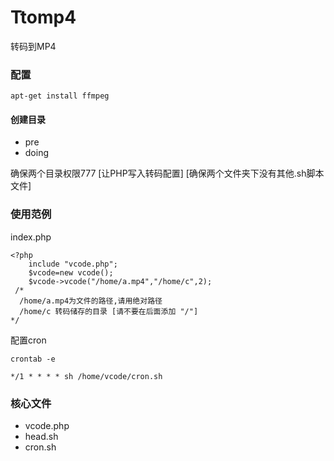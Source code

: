 # Ttomp4
转码到MP4

### 配置

```
apt-get install ffmpeg
```
#### 创建目录

* pre 
* doing

确保两个目录权限777 [让PHP写入转码配置]
[确保两个文件夹下没有其他.sh脚本文件]

### 使用范例

index.php

```
<?php
	include "vcode.php";
	$vcode=new vcode();
	$vcode->vcode("/home/a.mp4","/home/c",2);
 /*
  /home/a.mp4为文件的路径,请用绝对路径
  /home/c 转码储存的目录 [请不要在后面添加 "/"]
*/
```

配置cron
```
crontab -e
```
```
*/1 * * * * sh /home/vcode/cron.sh 
```

### 核心文件

* vcode.php
* head.sh
* cron.sh


